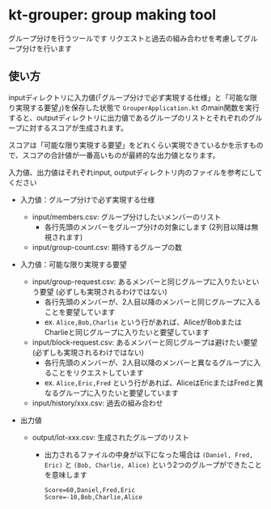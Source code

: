 # kt-grouper: group making tool

グループ分けを行うツールです
リクエストと過去の組み合わせを考慮してグループ分けを行います

## 使い方

inputディレクトリに入力値(「グループ分けで必ず実現する仕様」と「可能な限り実現する要望」)を保存した状態で  `GrouperApplication.kt` のmain関数を実行すると、outputディレクトリに出力値であるグループのリストとそれぞれのグループに対するスコアが生成されます。

スコアは「可能な限り実現する要望」をどれくらい実現できているかを示すもので、スコアの合計値が一番高いものが最終的な出力値となります。

入力値、出力値はそれぞれinput, outputディレクトリ内のファイルを参考にしてください

* 入力値：グループ分けで必ず実現する仕様

  * input/members.csv: グループ分けしたいメンバーのリスト
    * 各行先頭のメンバーをグループ分けの対象にします (2列目以降は無視されます)
  * input/group-count.csv: 期待するグループの数

* 入力値：可能な限り実現する要望

  * input/group-request.csv: あるメンバーと同じグループに入りたいという要望 (必ずしも実現されるわけではない)
    * 各行先頭のメンバーが、2人目以降のメンバーと同じグループに入ることを要望しています
    * ex. `Alice,Bob,Charlie` という行があれば、AliceがBobまたはCharlieと同じグループに入りたいと要望しています
  * input/block-request.csv: あるメンバーと同じグループは避けたい要望 (必ずしも実現されるわけではない)
    * 各行先頭のメンバーが、2人目以降のメンバーと異なるグループに入ることをリクエストしています
    * ex. `Alice,Eric,Fred` という行があれば、AliceはEricまたはFredと異なるグループに入りたいと要望しています
  * input/history/xxx.csv: 過去の組み合わせ

* 出力値

  * output/lot-xxx.csv: 生成されたグループのリスト

    * 出力されるファイルの中身が以下になった場合は `(Daniel, Fred, Eric)` と `(Bob, Charlie, Alice)` という2つのグループができたことを意味します

      ```csv 
      Score=60,Daniel,Fred,Eric
      Score=-10,Bob,Charlie,Alice
      ```

